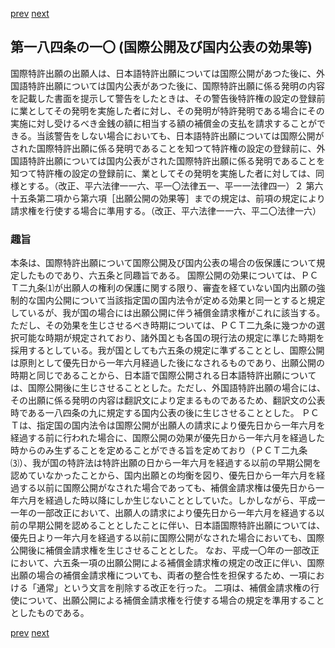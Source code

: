 [prev](/specific\markdowns\特許法\260_Mp-Ch_9-At_184_9.md)
[next](/specific\markdowns\特許法\262_Mp-Ch_9-At_184_11.md)
## 第一八四条の一〇 (国際公開及び国内公表の効果等)
国際特許出願の出願人は、日本語特許出願については国際公開があつた後に、外国語特許出願については国内公表があつた後に、国際特許出願に係る発明の内容を記載した書面を提示して警告をしたときは、その警告後特許権の設定の登録前に業としてその発明を実施した者に対し、その発明が特許発明である場合にその実施に対し受けるべき金銭の額に相当する額の補償金の支払を請求することができる。当該警告をしない場合においても、日本語特許出願については国際公開がされた国際特許出願に係る発明であることを知つて特許権の設定の登録前に、外国語特許出願については国内公表がされた国際特許出願に係る発明であることを知つて特許権の設定の登録前に、業としてその発明を実施した者に対しては、同様とする。（改正、平六法律一一六、平一〇法律五一、平一一法律四一）２ 第六十五条第二項から第六項［出願公開の効果等］までの規定は、前項の規定により請求権を行使する場合に準用する。（改正、平六法律一一六、平二〇法律一六）

### 趣旨
本条は、国際特許出願について国際公開及び国内公表の場合の仮保護について規定したものであり、六五条と同趣旨である。
国際公開の効果については、ＰＣＴ二九条⑴が出願人の権利の保護に関する限り、審査を経ていない国内出願の強制的な国内公開について当該指定国の国内法令が定める効果と同一とすると規定しているが、我が国の場合には出願公開に伴う補償金請求権がこれに該当する。ただし、その効果を生じさせるべき時期については、ＰＣＴ二九条に幾つかの選択可能な時期が規定されており、諸外国とも各国の現行法の規定に準じた時期を採用するとしている。我が国としても六五条の規定に準ずることとし、国際公開は原則として優先日から一年六月経過した後になされるものであり、出願公開の時期と同じであることから、日本語で国際公開される日本語特許出願については、国際公開後に生じさせることとした。ただし、外国語特許出願の場合には、その出願に係る発明の内容は翻訳文により定まるものであるため、翻訳文の公表時である一八四条の九に規定する国内公表の後に生じさせることとした。
ＰＣＴは、指定国の国内法令は国際公開が出願人の請求により優先日から一年六月を経過する前に行われた場合に、国際公開の効果が優先日から一年六月を経過した時からのみ生ずることを定めることができる旨を定めており（ＰＣＴ二九条⑶）、我が国の特許法は特許出願の日から一年六月を経過する以前の早期公開を認めていなかったことから、国内出願との均衡を図り、優先日から一年六月を経過する以前に国際公開がなされた場合であっても、補償金請求権は優先日から一年六月を経過した時以降にしか生じないこととしていた。しかしながら、平成一一年の一部改正において、出願人の請求により優先日から一年六月を経過する以前の早期公開を認めることとしたことに伴い、日本語国際特許出願については、優先日より一年六月を経過する以前に国際公開がなされた場合においても、国際公開後に補償金請求権を生じさせることとした。
なお、平成一〇年の一部改正において、六五条一項の出願公開による補償金請求権の規定の改正に伴い、国際出願の場合の補償金請求権についても、両者の整合性を担保するため、一項における「通常」という文言を削除する改正を行った。
二項は、補償金請求権の行使について、出願公開による補償金請求権を行使する場合の規定を準用することとしたものである。

[prev](/specific\markdowns\特許法\260_Mp-Ch_9-At_184_9.md)
[next](/specific\markdowns\特許法\262_Mp-Ch_9-At_184_11.md)